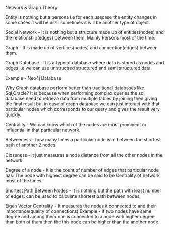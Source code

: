Network & Graph Theory

Entity is nothing but a persona i.e for each usecase the entity changes in some cases it will be user sometimes it will be another type of object.

Social Network - It is nothing but a structure made up of entities(nodes) and the relationship(edges) between them. Mainly Persons most of the time.

Graph - It is made up of vertices(nodes) and connection(edges) between them.

Graph Database - It is a type of database where data is stored as nodes and edges i.e we can use unstructred structured and semi structured data.

Example - Neo4j Database

Why Graph database perform better than traditional databases like Sql,Oracle?
It is because when performing complex queries the sql database need to retrieve data from multiple tables by joining then giving the final result but in case of graph database we can just interact with that particular nodes which corresponds to our query and gives the result very quickly.

Centrality - We can know which of the nodes are most prominent or influential in that particular network.

Betweeness - how many times a particular node is in between the shortest path of another 2 nodes

Closeness - it just measures a node distance from all the other nodes in the network.

Degree of a node - It is the count of number of edges that particular node has. The node with highest degree can be said to be Centrality of network most of the times.

Shortest Path Between Nodes - It is nothing but the path with least number of edges. can be used to calculate shortest path between nodes.

Eigen Vector Centrality - It measures the nodes it connected to and their importance(quality of connections) 
Example - if two nodes have same degree and among them one is connected to a node with higher degree than both of them then the this node can be higher than the another node.
